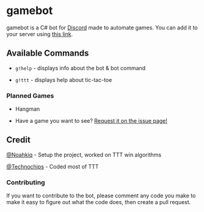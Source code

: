 # gamebot

gamebot is a C# bot for [Discord](https://discordapp.com/) made to automate games.
You can add it to your server using [this link](https://discordapp.com/oauth2/authorize?client_id=273973153104134144&scope=bot).

## Available Commands

- `g!help` - displays info about the bot & bot command

- `g!ttt` - displays help about tic-tac-toe

### Planned Games

- Hangman

- Have a game you want to see? [Request it on the issue page!](https://github.com/Noahkiq/gamebot/issues/new)

## Credit

[@Noahkiq](https://github.com/Noahkiq) - Setup the project, worked on TTT win algorithms

[@Technochips](https://github.com/Technochips) - Coded most of TTT

### Contributing

If you want to contribute to the bot, please comment any code you make to make it easy to figure out what the code does, then create a pull request.
